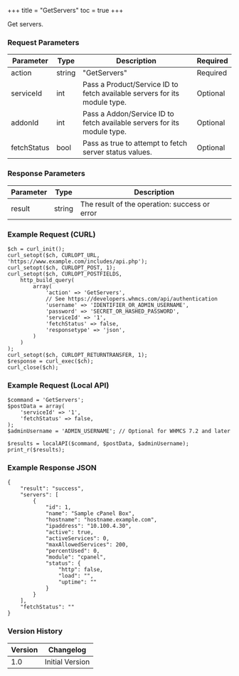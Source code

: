 +++
title = "GetServers"
toc = true
+++

Get servers.

### Request Parameters

| Parameter | Type | Description | Required |
| --------- | ---- | ----------- | -------- |
| action | string | "GetServers" | Required |
| serviceId | int | Pass a Product/Service ID to fetch available servers for its module type. | Optional |
| addonId | int | Pass a Addon/Service ID to fetch available servers for its module type. | Optional |
| fetchStatus | bool | Pass as true to attempt to fetch server status values. | Optional |

### Response Parameters

| Parameter | Type | Description |
| --------- | ---- | ----------- |
| result | string | The result of the operation: success or error |


### Example Request (CURL)

```
$ch = curl_init();
curl_setopt($ch, CURLOPT_URL, 'https://www.example.com/includes/api.php');
curl_setopt($ch, CURLOPT_POST, 1);
curl_setopt($ch, CURLOPT_POSTFIELDS,
    http_build_query(
        array(
            'action' => 'GetServers',
            // See https://developers.whmcs.com/api/authentication
            'username' => 'IDENTIFIER_OR_ADMIN_USERNAME',
            'password' => 'SECRET_OR_HASHED_PASSWORD',
            'serviceId' => '1',
            'fetchStatus' => false,
            'responsetype' => 'json',
        )
    )
);
curl_setopt($ch, CURLOPT_RETURNTRANSFER, 1);
$response = curl_exec($ch);
curl_close($ch);
```


### Example Request (Local API)

```
$command = 'GetServers';
$postData = array(
    'serviceId' => '1',
    'fetchStatus' => false,
);
$adminUsername = 'ADMIN_USERNAME'; // Optional for WHMCS 7.2 and later

$results = localAPI($command, $postData, $adminUsername);
print_r($results);
```


### Example Response JSON

```
{
    "result": "success",
    "servers": [
        {
            "id": 1,
            "name": "Sample cPanel Box",
            "hostname": "hostname.example.com",
            "ipaddress": "10.100.4.30",
            "active": true,
            "activeServices": 0,
            "maxAllowedServices": 200,
            "percentUsed": 0,
            "module": "cpanel",
            "status": {
                "http": false,
                "load": "",
                "uptime": ""
            }
        }
    ],
    "fetchStatus": ""
}
```


### Version History

| Version | Changelog |
| ------- | --------- |
| 1.0 | Initial Version |
